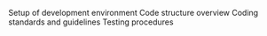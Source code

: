 Setup of development environment
Code structure overview
Coding standards and guidelines
Testing procedures